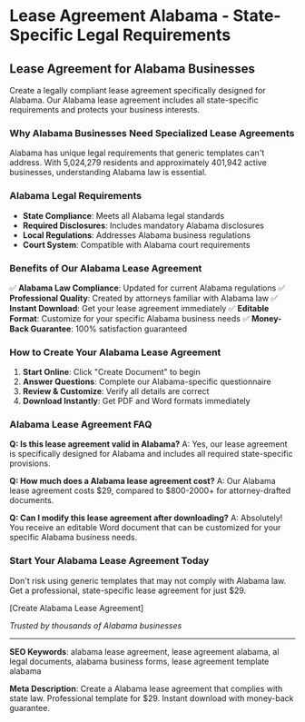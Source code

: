 # Lease Agreement Alabama - State-Specific Legal Requirements

## Lease Agreement for Alabama Businesses

Create a legally compliant lease agreement specifically designed for Alabama. Our Alabama lease agreement includes all state-specific requirements and protects your business interests.

### Why Alabama Businesses Need Specialized Lease Agreements

Alabama has unique legal requirements that generic templates can't address. With 5,024,279 residents and approximately 401,942 active businesses, understanding Alabama law is essential.

### Alabama Legal Requirements

- **State Compliance**: Meets all Alabama legal standards
- **Required Disclosures**: Includes mandatory Alabama disclosures
- **Local Regulations**: Addresses Alabama business regulations
- **Court System**: Compatible with Alabama court requirements

### Benefits of Our Alabama Lease Agreement

✅ **Alabama Law Compliance**: Updated for current Alabama regulations
✅ **Professional Quality**: Created by attorneys familiar with Alabama law
✅ **Instant Download**: Get your lease agreement immediately
✅ **Editable Format**: Customize for your specific Alabama business needs
✅ **Money-Back Guarantee**: 100% satisfaction guaranteed

### How to Create Your Alabama Lease Agreement

1. **Start Online**: Click "Create Document" to begin
2. **Answer Questions**: Complete our Alabama-specific questionnaire
3. **Review & Customize**: Verify all details are correct
4. **Download Instantly**: Get PDF and Word formats immediately

### Alabama Lease Agreement FAQ

**Q: Is this lease agreement valid in Alabama?**
A: Yes, our lease agreement is specifically designed for Alabama and includes all required state-specific provisions.

**Q: How much does a Alabama lease agreement cost?**
A: Our Alabama lease agreement costs $29, compared to $800-2000+ for attorney-drafted documents.

**Q: Can I modify this lease agreement after downloading?**
A: Absolutely! You receive an editable Word document that can be customized for your specific Alabama business needs.

### Start Your Alabama Lease Agreement Today

Don't risk using generic templates that may not comply with Alabama law. Get a professional, state-specific lease agreement for just $29.

[Create Alabama Lease Agreement]

_Trusted by thousands of Alabama businesses_

---

**SEO Keywords**: alabama lease agreement, lease agreement alabama, al legal documents, alabama business forms, lease agreement template alabama

**Meta Description**: Create a Alabama lease agreement that complies with state law. Professional template for $29. Instant download with money-back guarantee.
